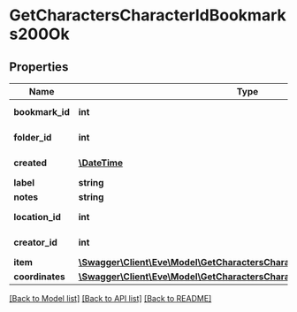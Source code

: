 # GetCharactersCharacterIdBookmarks200Ok

## Properties
Name | Type | Description | Notes
------------ | ------------- | ------------- | -------------
**bookmark_id** | **int** | bookmark_id integer | 
**folder_id** | **int** | folder_id integer | [optional] 
**created** | [**\DateTime**](\DateTime.md) | created string | 
**label** | **string** | label string | 
**notes** | **string** | notes string | 
**location_id** | **int** | location_id integer | 
**creator_id** | **int** | creator_id integer | 
**item** | [**\Swagger\Client\Eve\Model\GetCharactersCharacterIdBookmarksItem**](GetCharactersCharacterIdBookmarksItem.md) |  | [optional] 
**coordinates** | [**\Swagger\Client\Eve\Model\GetCharactersCharacterIdBookmarksCoordinates**](GetCharactersCharacterIdBookmarksCoordinates.md) |  | [optional] 

[[Back to Model list]](../README.md#documentation-for-models) [[Back to API list]](../README.md#documentation-for-api-endpoints) [[Back to README]](../README.md)


